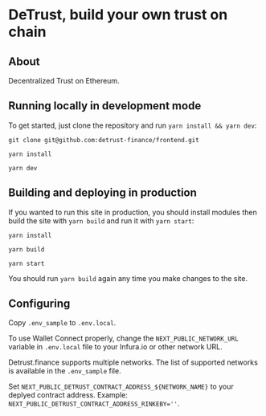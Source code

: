 # DeTrust, build your own trust on chain

## About

Decentralized Trust on Ethereum.

## Running locally in development mode

To get started, just clone the repository and run `yarn install && yarn dev`:

```
git clone git@github.com:detrust-finance/frontend.git

yarn install

yarn dev
```

## Building and deploying in production

If you wanted to run this site in production, you should install modules then build the site with `yarn build` and run it with `yarn start`:

```
yarn install

yarn build

yarn start
```

You should run `yarn build` again any time you make changes to the site.

## Configuring

Copy `.env_sample` to `.env.local`.

To use Wallet Connect properly, change the `NEXT_PUBLIC_NETWORK_URL` variable in `.env.local` file to your Infura.io or other network URL. 

Detrust.finance supports multiple networks. The list of supported networks is available in the `.env_sample` file.

Set `NEXT_PUBLIC_DETRUST_CONTRACT_ADDRESS_${NETWORK_NAME}` to your deplyed contract address. Example: `NEXT_PUBLIC_DETRUST_CONTRACT_ADDRESS_RINKEBY=''`. 
